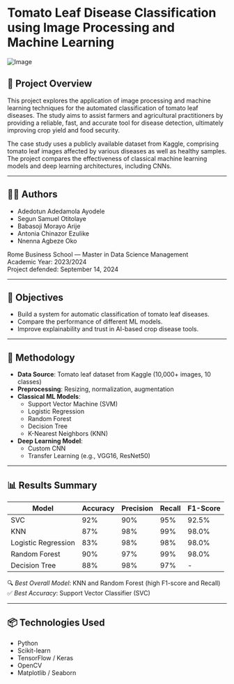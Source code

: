 # Tomato Leaf Disease Classification using Image Processing and Machine Learning
![Image](https://github.com/user-attachments/assets/b2f07cd3-623e-461a-bb1c-dfe5a1af4311)
## 📘 Project Overview

This project explores the application of image processing and machine learning techniques for the automated classification of tomato leaf diseases. The study aims to assist farmers and agricultural practitioners by providing a reliable, fast, and accurate tool for disease detection, ultimately improving crop yield and food security.

The case study uses a publicly available dataset from Kaggle, comprising tomato leaf images affected by various diseases as well as healthy samples. The project compares the effectiveness of classical machine learning models and deep learning architectures, including CNNs.

---

## 👨‍🔬 Authors

- Adedotun Adedamola Ayodele  
- Segun Samuel Otitolaye  
- Babasoji Morayo Arije  
- Antonia Chinazor Ezulike  
- Nnenna Agbeze Oko

Rome Business School — Master in Data Science Management  
Academic Year: 2023/2024  
Project defended: September 14, 2024

---

## 🧠 Objectives

- Build a system for automatic classification of tomato leaf diseases.
- Compare the performance of different ML models.
- Improve explainability and trust in AI-based crop disease tools.

---

## 🧪 Methodology

- **Data Source**: Tomato leaf dataset from Kaggle (10,000+ images, 10 classes)
- **Preprocessing**: Resizing, normalization, augmentation
- **Classical ML Models**:  
  - Support Vector Machine (SVM)  
  - Logistic Regression  
  - Random Forest  
  - Decision Tree  
  - K-Nearest Neighbors (KNN)
- **Deep Learning Model**:  
  - Custom CNN  
  - Transfer Learning (e.g., VGG16, ResNet50)

---

## 📊 Results Summary

| Model             | Accuracy | Precision | Recall | F1-Score |
|------------------|----------|-----------|--------|----------|
| SVC              | 92%      | 90%       | 95%    | 92.5%    |
| KNN              | 87%      | 98%       | 99%    | 98.0%    |
| Logistic Regression | 83%   | 98%       | 98%    | 98.0%    |
| Random Forest    | 90%      | 97%       | 99%    | 98.0%    |
| Decision Tree    | 88%      | 98%       | 97%    | -        |

🔍 *Best Overall Model*: KNN and Random Forest (high F1-score and Recall)  
✅ *Best Accuracy*: Support Vector Classifier (SVC)

---

## 📦 Technologies Used

- Python
- Scikit-learn
- TensorFlow / Keras
- OpenCV
- Matplotlib / Seaborn



